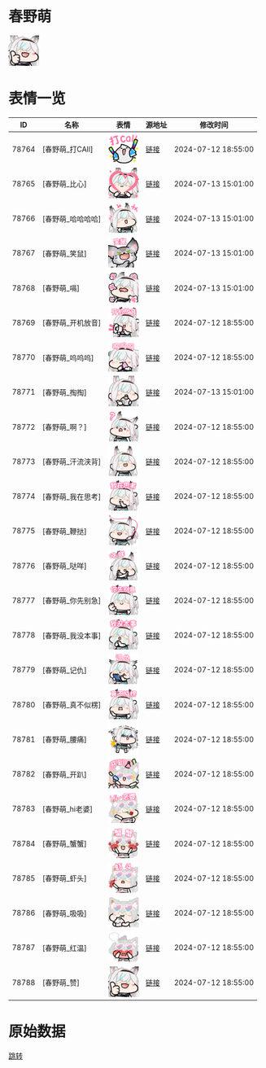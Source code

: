 # 春野萌

<img src="./cover.png" height="60" alt="cover" />

# 表情一览

|ID|名称|表情|源地址|修改时间|
|----|----|----|----|----|
|78764|[春野萌_打CAll]|<img src="./pic/078764_%5B春野萌_打CAll%5D.png" height="60" alt="打CAll"/>|[链接](https://i0.hdslb.com/bfs/garb/c784a74cdb3bb8f73a8d399e150a3ddcb2a38006.png)|2024-07-12 18:55:00|
|78765|[春野萌_比心]|<img src="./pic/078765_%5B春野萌_比心%5D.png" height="60" alt="比心"/>|[链接](https://i0.hdslb.com/bfs/garb/26e4d2eeb7756d8ac608c0cfcca93ec5f7202e89.png)|2024-07-13 15:01:00|
|78766|[春野萌_哈哈哈哈]|<img src="./pic/078766_%5B春野萌_哈哈哈哈%5D.png" height="60" alt="哈哈哈哈"/>|[链接](https://i0.hdslb.com/bfs/garb/eaae9320e141c4225ef47bba80ba14d878c66308.png)|2024-07-13 15:01:00|
|78767|[春野萌_笑鼠]|<img src="./pic/078767_%5B春野萌_笑鼠%5D.png" height="60" alt="笑鼠"/>|[链接](https://i0.hdslb.com/bfs/garb/600ac3a4e9051d426466693227a439cd5b76ccfe.png)|2024-07-13 15:01:00|
|78768|[春野萌_嗝]|<img src="./pic/078768_%5B春野萌_嗝%5D.png" height="60" alt="嗝"/>|[链接](https://i0.hdslb.com/bfs/garb/a644edf1bf06deace119d61caf9c4123e102fedd.png)|2024-07-13 15:01:00|
|78769|[春野萌_开机放音]|<img src="./pic/078769_%5B春野萌_开机放音%5D.png" height="60" alt="开机放音"/>|[链接](https://i0.hdslb.com/bfs/garb/c7dabb28f0b16e7ac62cf5df350a859dc3d10ab4.png)|2024-07-12 18:55:00|
|78770|[春野萌_呜呜呜]|<img src="./pic/078770_%5B春野萌_呜呜呜%5D.png" height="60" alt="呜呜呜"/>|[链接](https://i0.hdslb.com/bfs/garb/b4f185503e2f630a54fa9b1fa667bb8a35e36d56.png)|2024-07-12 18:55:00|
|78771|[春野萌_掏掏]|<img src="./pic/078771_%5B春野萌_掏掏%5D.png" height="60" alt="掏掏"/>|[链接](https://i0.hdslb.com/bfs/garb/efe2837fd56885fe8687e4f1e2524294940b949b.png)|2024-07-13 15:01:00|
|78772|[春野萌_啊？]|<img src="./pic/078772_%5B春野萌_啊？%5D.png" height="60" alt="啊？"/>|[链接](https://i0.hdslb.com/bfs/garb/97c3b2fa243f499a2b6af1db2a332e48aec5b7ed.png)|2024-07-12 18:55:00|
|78773|[春野萌_汗流浃背]|<img src="./pic/078773_%5B春野萌_汗流浃背%5D.png" height="60" alt="汗流浃背"/>|[链接](https://i0.hdslb.com/bfs/garb/789c3c15179f140dc7dc23bde53ec0114b46a980.png)|2024-07-12 18:55:00|
|78774|[春野萌_我在思考]|<img src="./pic/078774_%5B春野萌_我在思考%5D.png" height="60" alt="我在思考"/>|[链接](https://i0.hdslb.com/bfs/garb/c8a51575263ce414ba2ba2d753388467110f6d6c.png)|2024-07-12 18:55:00|
|78775|[春野萌_鞭挞]|<img src="./pic/078775_%5B春野萌_鞭挞%5D.png" height="60" alt="鞭挞"/>|[链接](https://i0.hdslb.com/bfs/garb/dc6d51a264b27ec0844362b62371ff5a3708f75c.png)|2024-07-12 18:55:00|
|78776|[春野萌_哒咩]|<img src="./pic/078776_%5B春野萌_哒咩%5D.png" height="60" alt="哒咩"/>|[链接](https://i0.hdslb.com/bfs/garb/60e8a883bab280d084c20fcef5a528abbf4bde5e.png)|2024-07-12 18:55:00|
|78777|[春野萌_你先别急]|<img src="./pic/078777_%5B春野萌_你先别急%5D.png" height="60" alt="你先别急"/>|[链接](https://i0.hdslb.com/bfs/garb/20f71265f7de11305e306e58598355b99eafea79.png)|2024-07-12 18:55:00|
|78778|[春野萌_我没本事]|<img src="./pic/078778_%5B春野萌_我没本事%5D.png" height="60" alt="我没本事"/>|[链接](https://i0.hdslb.com/bfs/garb/71dc9716d9e7a81f52180d5b8b1bc7e88164b394.png)|2024-07-12 18:55:00|
|78779|[春野萌_记仇]|<img src="./pic/078779_%5B春野萌_记仇%5D.png" height="60" alt="记仇"/>|[链接](https://i0.hdslb.com/bfs/garb/d54930b92092d021481683cff03cbfd86360ebbf.png)|2024-07-12 18:55:00|
|78780|[春野萌_真不似楞]|<img src="./pic/078780_%5B春野萌_真不似楞%5D.png" height="60" alt="真不似楞"/>|[链接](https://i0.hdslb.com/bfs/garb/a28fdeb0825c61f0f48f3e76fe04b54278f5cd6c.png)|2024-07-12 18:55:00|
|78781|[春野萌_腰痛]|<img src="./pic/078781_%5B春野萌_腰痛%5D.png" height="60" alt="腰痛"/>|[链接](https://i0.hdslb.com/bfs/garb/24c9d5dc1aebb16fa1dee5605fa4a74a2a19982b.png)|2024-07-12 18:55:00|
|78782|[春野萌_开趴]|<img src="./pic/078782_%5B春野萌_开趴%5D.png" height="60" alt="开趴"/>|[链接](https://i0.hdslb.com/bfs/garb/ce887e13146f5aef25f8954323ca0faf92986176.png)|2024-07-12 18:55:00|
|78783|[春野萌_hi老婆]|<img src="./pic/078783_%5B春野萌_hi老婆%5D.png" height="60" alt="hi老婆"/>|[链接](https://i0.hdslb.com/bfs/garb/a3f6ab1bd604f21b5255c3b3a36157a240314134.png)|2024-07-12 18:55:00|
|78784|[春野萌_蟹蟹]|<img src="./pic/078784_%5B春野萌_蟹蟹%5D.png" height="60" alt="蟹蟹"/>|[链接](https://i0.hdslb.com/bfs/garb/9e593792f58a7bb6b4768db4f736fc2b70934f29.png)|2024-07-12 18:55:00|
|78785|[春野萌_虾头]|<img src="./pic/078785_%5B春野萌_虾头%5D.png" height="60" alt="虾头"/>|[链接](https://i0.hdslb.com/bfs/garb/ab698fb5dbc197fed6ae1e61f9429390eb345d30.png)|2024-07-12 18:55:00|
|78786|[春野萌_吸吸]|<img src="./pic/078786_%5B春野萌_吸吸%5D.png" height="60" alt="吸吸"/>|[链接](https://i0.hdslb.com/bfs/garb/22b061232d5b762e206794b11963c89c908a1e2f.png)|2024-07-12 18:55:00|
|78787|[春野萌_红温]|<img src="./pic/078787_%5B春野萌_红温%5D.png" height="60" alt="红温"/>|[链接](https://i0.hdslb.com/bfs/garb/910e54525a4c4e54bb51e880465570bc3d1a85ca.png)|2024-07-12 18:55:00|
|78788|[春野萌_赞]|<img src="./pic/078788_%5B春野萌_赞%5D.png" height="60" alt="赞"/>|[链接](https://i0.hdslb.com/bfs/garb/29c9bc4578796016c477db968408f371af347a49.png)|2024-07-12 18:55:00|

# 原始数据

[跳转](./raw.json)

